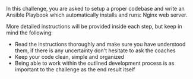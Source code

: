In this challenge, you are asked to setup a proper codebase and write an Ansible Playbook 
which automatically installs and runs: Nginx web server.

More detailed instructions will be provided inside each step, but keep in mind the following:

- Read the instructions thoroughly and make sure you have understood them, if there is any
  uncertainty don't hesitate to ask the coaches
- Keep your code clean, simple and organized
- Being able to work within the outlined development process is as important to the challenge 
  as the end result itself

